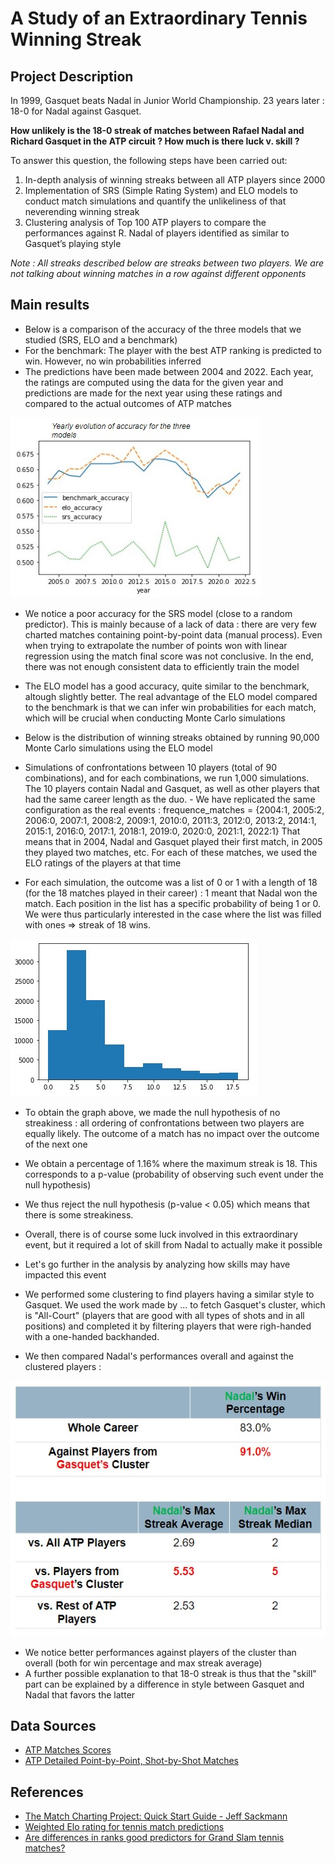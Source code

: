 # A Study of an Extraordinary Tennis Winning Streak 

## Project Description 

In 1999, Gasquet beats Nadal in Junior World Championship. 23 years later : 18-0 for Nadal against Gasquet. 

**How unlikely is the 18-0 streak of matches between Rafael Nadal and Richard Gasquet in the ATP circuit ? How much is there luck v. skill ?** 

To answer this question, the following steps have been carried out: 
1) In-depth analysis of winning streaks between all ATP players since 2000 
2) Implementation of SRS (Simple Rating System) and ELO models to conduct match simulations and quantify the unlikeliness of that neverending winning streak
3) Clustering analysis of Top 100 ATP players to compare the performances against R. Nadal of players identified as similar to Gasquet’s playing style 

*Note : All streaks described below are streaks between two players. We are not talking about winning matches in a row against different opponents* 

## Main results 

- Below is a comparison of the accuracy of the three models that we studied (SRS, ELO and a benchmark) 
- For the benchmark: The player with the best ATP ranking is predicted to win. However, no win probabilities inferred 
- The predictions have been made between 2004 and 2022. Each year, the ratings are computed using the data for the given year and predictions are made for the next year using these ratings and compared to the actual outcomes of ATP matches 

![Models Accuracy](images/models_accuracy.jpg)

- We notice a poor accuracy for the SRS model (close to a random predictor). This is mainly because of a lack of data : there are very few charted matches containing point-by-point data (manual process). Even when trying to extrapolate the number of points won with linear regression using the match final score was not conclusive. In the end, there was not enough consistent data to efficiently train the model 
- The ELO model has a good accuracy, quite similar to the benchmark, altough slightly better. The real advantage of the ELO model compared to the benchmark is that we can infer win probabilities for each match, which will be crucial when conducting Monte Carlo simulations 

- Below is the distribution of winning streaks obtained by running 90,000 Monte Carlo simulations using the ELO model 
- Simulations of confrontations between 10 players (total of 90 combinations), and for each combinations, we run 1,000 simulations. The 10 players contain Nadal and Gasquet, as well as other players that had the same career length as the duo. - We have replicated the same configuration as the real events : frequence_matches = {2004:1, 2005:2, 2006:0, 2007:1, 2008:2, 2009:1, 2010:0, 2011:3, 2012:0, 2013:2, 2014:1, 2015:1, 2016:0, 2017:1, 2018:1, 2019:0, 2020:0, 2021:1, 2022:1} That means that in 2004, Nadal and Gasquet played their first match, in 2005 they played two matches, etc. For each of these matches, we used the ELO ratings of the players at that time 
- For each simulation, the outcome was a list of 0 or 1 with a length of 18 (for the 18 matches played in their career) : 1 meant that Nadal won the match. Each position in the list has a specific probability of being 1 or 0. We were thus particularly interested in the case where the list was filled with ones => streak of 18 wins. 

![Monte-Carlo Streaks Distribution](images/streak_distribution.jpg) 

- To obtain the graph above, we made the null hypothesis of no streakiness : all ordering of confrontations between two players are equally likely. The outcome of a match has no impact over the outcome of the next one 
- We obtain a percentage of 1.16% where the maximum streak is 18. This corresponds to a p-value (probability of observing such event under the null hypothesis) 
- We thus reject the null hypothesis (p-value < 0.05) which means that there is some streakiness. 
- Overall, there is of course some luck involved in this extraordinary event, but it required a lot of skill from Nadal to actually make it possible 

- Let's go further in the analysis by analyzing how skills may have impacted this event 
- We performed some clustering to find players having a similar style to Gasquet. We used the work made by ... to fetch Gasquet's cluster, which is "All-Court" (players that are good with all types of shots and in all positions) and completed it by filtering players that were righ-handed with a one-handed backhanded. 
- We then compared Nadal's performances overall and against the clustered players : 

![Cluster Comparison](images/cluster_comparison.jpg) 

- We notice better performances against players of the cluster than overall (both for win percentage and max streak average) 
- A further possible explanation to that 18-0 streak is thus that the "skill" part can be explained by a difference in style between Gasquet and Nadal that favors the latter

## Data Sources 

- [ATP Matches Scores](https://github.com/JeffSackmann/tennis_atp) 
- [ATP Detailed Point-by-Point, Shot-by-Shot Matches](https://github.com/JeffSackmann/tennis_MatchChartingProject) 

## References 

- [The Match Charting Project: Quick Start Guide - Jeff Sackmann](http://www.tennisabstract.com/blog/2015/09/23/the-match-charting-project-quick-start-guide)
- [Weighted Elo rating for tennis match predictions](https://www.sciencedirect.com/science/article/abs/pii/S0377221721003234) 
- [Are differences in ranks good predictors for Grand Slam tennis matches?](https://www.sciencedirect.com/science/article/abs/pii/S0169207009002076) 
